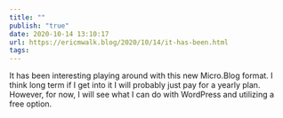 ```yaml
---
title: ""
publish: "true"
date: 2020-10-14 13:10:17
url: https://ericmwalk.blog/2020/10/14/it-has-been.html
tags: 
---
```


It has been interesting playing around with this new Micro.Blog format. I think long term if I get into it I will probably just pay for a yearly plan. However, for now, I will see what I can do with WordPress and utilizing a free option.